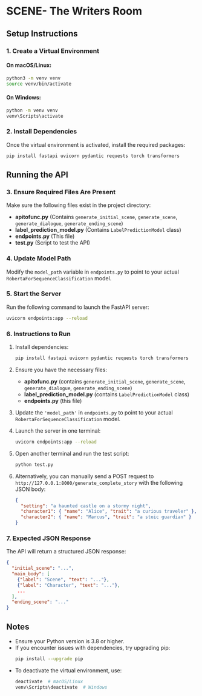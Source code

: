 # SCENE- The Writers Room

## Setup Instructions

### 1. Create a Virtual Environment

#### On macOS/Linux:

```bash
python3 -m venv venv
source venv/bin/activate
```

#### On Windows:

```bash
python -m venv venv
venv\Scripts\activate
```

### 2. Install Dependencies

Once the virtual environment is activated, install the required packages:

```bash
pip install fastapi uvicorn pydantic requests torch transformers
```

## Running the API

### 3. Ensure Required Files Are Present

Make sure the following files exist in the project directory:

- **apitofunc.py** (Contains `generate_initial_scene`, `generate_scene`, `generate_dialogue`, `generate_ending_scene`)
- **label_prediction_model.py** (Contains `LabelPredictionModel` class)
- **endpoints.py** (This file)
- **test.py** (Script to test the API)

### 4. Update Model Path

Modify the `model_path` variable in `endpoints.py` to point to your actual `RobertaForSequenceClassification` model.

### 5. Start the Server

Run the following command to launch the FastAPI server:

```bash
uvicorn endpoints:app --reload
```

### 6. Instructions to Run

1. Install dependencies:

   ```bash
   pip install fastapi uvicorn pydantic requests torch transformers
   ```

2. Ensure you have the necessary files:

   - **apitofunc.py** (contains `generate_initial_scene`, `generate_scene`, `generate_dialogue`, `generate_ending_scene`)
   - **label_prediction_model.py** (contains `LabelPredictionModel` class)
   - **endpoints.py** (this file)

3. Update the `'model_path'` in `endpoints.py` to point to your actual `RobertaForSequenceClassification` model.

4. Launch the server in one terminal:

   ```bash
   uvicorn endpoints:app --reload
   ```

5. Open another terminal and run the test script:

   ```bash
   python test.py
   ```

6. Alternatively, you can manually send a POST request to `http://127.0.0.1:8000/generate_complete_story` with the following JSON body:
   ```json
   {
     "setting": "a haunted castle on a stormy night",
     "character1": { "name": "Alice", "trait": "a curious traveler" },
     "character2": { "name": "Marcus", "trait": "a stoic guardian" }
   }
   ```

### 7. Expected JSON Response

The API will return a structured JSON response:

```json
{
  "initial_scene": "...",
  "main_body": [
    {"label": "Scene", "text": "..."},
    {"label": "Character", "text": "..."},
    ...
  ],
  "ending_scene": "..."
}
```

## Notes

- Ensure your Python version is 3.8 or higher.
- If you encounter issues with dependencies, try upgrading pip:
  ```bash
  pip install --upgrade pip
  ```
- To deactivate the virtual environment, use:
  ```bash
  deactivate  # macOS/Linux
  venv\Scripts\deactivate  # Windows
  ```
